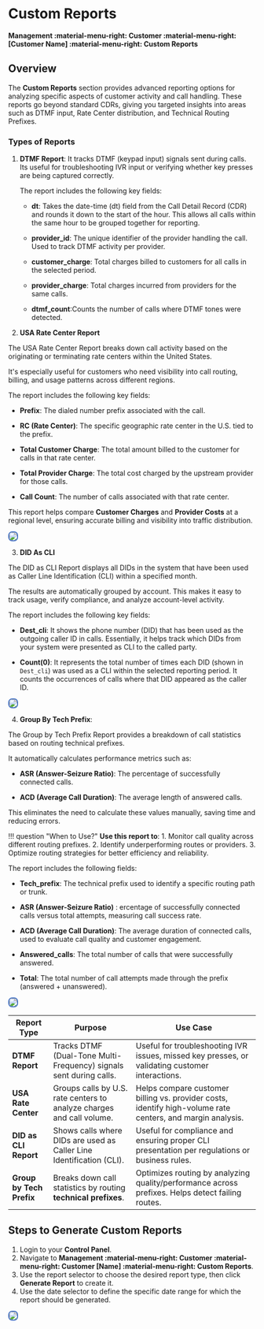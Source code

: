 # Custom Reports

**Management :material-menu-right: Customer :material-menu-right: [Customer Name] :material-menu-right: Custom Reports**

## Overview

The **Custom Reports** section provides advanced reporting options for analyzing specific aspects of customer activity and call handling.
These reports go beyond standard CDRs, giving you targeted insights into areas such as DTMF input, Rate Center distribution, and Technical Routing Prefixes.

### Types of Reports

1. **DTMF Report**: It tracks DTMF (keypad input) signals sent during calls.
Its useful for troubleshooting IVR input or verifying whether key presses are being captured correctly.

   The report includes the following key fields:

      + **dt**: Takes the date-time (dt) field from the Call Detail Record (CDR) and rounds it down to the start of the hour. This allows all calls within the same hour to be grouped together for reporting.

      + **provider_id**: The unique identifier of the provider handling the call. Used to track DTMF activity per provider.

      + **customer_charge**: Total charges billed to customers for all calls in the selected period.

      + **provider_charge**: Total charges incurred from providers for the same calls.

      + **dtmf_count**:Counts the number of calls where DTMF tones were detected.

2. **USA Rate Center Report**

The USA Rate Center Report breaks down call activity based on the originating or terminating rate centers within the United States.

It's especially useful for customers who need visibility into call routing, billing, and usage patterns across different regions.

The report includes the following key fields:

   + **Prefix**: The dialed number prefix associated with the call.

   + **RC (Rate Center)**: The specific geographic rate center in the U.S. tied to the prefix.

   + **Total Customer Charge**: The total amount billed to the customer for calls in that rate center.

   + **Total Provider Charge**: The total cost charged by the upstream provider for those calls.

   + **Call Count**: The number of calls associated with that rate center.

This report helps compare **Customer Charges** and **Provider Costs** at a regional level, ensuring accurate billing and visibility into traffic distribution.

   <img src="customrep1.png" style="border: 2px solid #4472C4; border-radius: 8px;">

3. **DID As CLI**

The DID as CLI Report displays all DIDs in the system that have been used as Caller Line Identification (CLI) within a specified month.

The results are automatically grouped by account. This makes  it easy to track usage, verify compliance, and analyze account-level activity.

The report includes the following key fields:

   + **Dest_cli**: It shows the phone number (DID) that has been used as the outgoing caller ID in calls. Essentially, it helps track which DIDs from your system were presented as CLI to the called party.

   + **Count(0)**: It represents the total number of times each DID (shown in `Dest_cli`) was used as a CLI within the selected reporting period. It counts the occurrences of calls where that DID appeared as the caller ID.

   <img src="customrep2.png" style="border: 2px solid #4472C4; border-radius: 8px;">

4. **Group By Tech Prefix**:

The Group by Tech Prefix Report provides a breakdown of call statistics based on routing technical prefixes.

It automatically calculates performance metrics such as:

   + **ASR (Answer-Seizure Ratio)**: The percentage of successfully connected calls.

   + **ACD (Average Call Duration)**: The average length of answered calls.

This eliminates the need to calculate these values manually, saving time and reducing errors.

!!! question "When to Use?"
    **Use this report to**:
    1. Monitor call quality across different routing prefixes.
    2. Identify underperforming routes or providers.
    3. Optimize routing strategies for better efficiency and reliability.

The report includes the following fields:

+ **Tech_prefix**: The technical prefix used to identify a specific routing path or trunk.

+ **ASR (Answer-Seizure Ratio)** : ercentage of successfully connected calls versus total attempts, measuring call success rate.

+ **ACD (Average Call Duration)**: The average duration of connected calls, used to evaluate call quality and customer engagement.

+ **Answered_calls**: The total number of calls that were successfully answered.

+ **Total**: The total number of call attempts made through the prefix (answered + unanswered).

<img src="customrep3.png" style="border: 2px solid #4472C4; border-radius: 8px;">

|**Report Type**|**Purpose**|**Use Case**|
| --------------|-----------|-------------|
|**DTMF Report**| Tracks DTMF (Dual-Tone Multi-Frequency) signals sent during calls.| Useful for troubleshooting IVR issues, missed key presses, or validating customer interactions.|
|**USA Rate Center**| Groups calls by U.S. rate centers to analyze charges and call volume.| Helps compare customer billing vs. provider costs, identify high-volume rate centers, and margin analysis.|
|**DID as CLI Report**| Shows calls where DIDs are used as Caller Line Identification (CLI).| Useful for compliance and ensuring proper CLI presentation per regulations or business rules.|
|**Group by Tech Prefix** | Breaks down call statistics by routing **technical prefixes**.| Optimizes routing by analyzing quality/performance across prefixes. Helps detect failing routes.|

## Steps to Generate Custom Reports

1. Login to your **Control Panel**.
2. Navigate to **Management :material-menu-right: Customer :material-menu-right: Customer [Name] :material-menu-right: Custom Reports**.
3. Use the report selector to choose the desired report type, then click **Generate Report** to create it.
4. Use the date selector to define the specific date range for which the report should be generated.

<img src="customrep4.png" style="border: 2px solid #4472C4; border-radius: 8px;">
